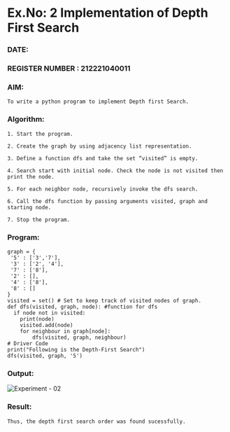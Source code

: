 # Ex.No: 2  Implementation of Depth First Search
### DATE:                                                                            
### REGISTER NUMBER : 212221040011
### AIM: 
    To write a python program to implement Depth first Search. 
### Algorithm:
    1. Start the program.
    
    2. Create the graph by using adjacency list representation.
    
    3. Define a function dfs and take the set “visited” is empty.
    
    4. Search start with initial node. Check the node is not visited then print the node.
    
    5. For each neighbor node, recursively invoke the dfs search.
    
    6. Call the dfs function by passing arguments visited, graph and starting node.
    
    7. Stop the program.
    
### Program:
    
    graph = {
     '5' : ['3','7'],
     '3' : ['2', '4'],
     '7' : ['8'], 
     '2' : [],
     '4' : ['8'],
     '8' : []
    }
    visited = set() # Set to keep track of visited nodes of graph.
    def dfs(visited, graph, node): #function for dfs
      if node not in visited:
        print(node)
        visited.add(node)
        for neighbour in graph[node]:
            dfs(visited, graph, neighbour)
    # Driver Code
    print("Following is the Depth-First Search")
    dfs(visited, graph, '5')

### Output:
![Experiment - 02](https://github.com/AKASHBKUMAR/AI_Lab_2023-24/assets/113763258/e600e58e-e86d-47b3-92e4-512721595a23)


### Result:
    Thus, the depth first search order was found sucessfully.
